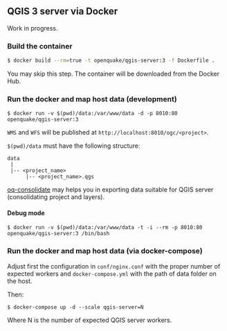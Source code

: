 ## QGIS 3 server via Docker

Work in progress.

### Build the container

```bash
$ docker build --rm=true -t openquake/qgis-server:3 -f Dockerfile .
```
You may skip this step. The container will be downloaded from the Docker Hub.

### Run the docker and map host data (development)

```
$ docker run -v $(pwd)/data:/var/www/data -d -p 8010:80 openquake/qgis-server:3
```

`WMS` and `WFS` will be published at `http://localhost:8010/ogc/<project>`.

`$(pwd)/data` must have the following structure:

```
data 
 |
 |-- <project_name>
      |-- <project_name>.qgs
```

[oq-consolidate](https://github.com/gem/oq-consolidate) may helps you in exporting data suitable for QGIS server (consolidating project and layers). 


#### Debug mode

```
$ docker run -v $(pwd)/data:/var/www/data -t -i --rm -p 8010:80 openquake/qgis-server:3 /bin/bash
```

### Run the docker and map host data (via docker-compose)

Adjust first the configuration in `conf/nginx.conf` with the proper number of expected workers
and `docker-compose.yml` with the path of data folder on the host.

Then:

```
$ docker-compose up -d --scale qgis-server=N
```

Where N is the number of expected QGIS server workers.
